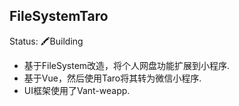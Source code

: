 ## FileSystemTaro

Status: 🖍Building

+ 基于FileSystem改造，将个人网盘功能扩展到小程序.
+ 基于Vue，然后使用Taro将其转为微信小程序.
+ UI框架使用了Vant-weapp.

